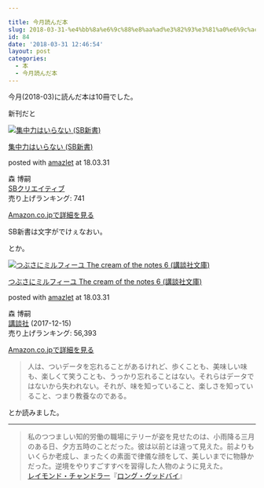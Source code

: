 ```yaml
---

title: 今月読んだ本
slug: 2018-03-31-%e4%bb%8a%e6%9c%88%e8%aa%ad%e3%82%93%e3%81%a0%e6%9c%ac-9
id: 84
date: '2018-03-31 12:46:54'
layout: post
categories:
  - 本
  - 今月読んだ本
---
```


今月(2018-03)に読んだ本は10冊でした。

新刊だと



 [![集中力はいらない (SB新書)](https://cdn-ak.f.st-hatena.com/images/fotolife/p/peipeipe/20190630/20190630171008.jpg)](http://www.amazon.co.jp/exec/obidos/ASIN/4797389494/peipeipe-22/ref=nosim/) 



[集中力はいらない (SB新書)](http://www.amazon.co.jp/exec/obidos/ASIN/4797389494/peipeipe-22/ref=nosim/)

posted with [amazlet](http://www.amazlet.com/ "amazlet") at 18.03.31



森 博嗣  
[SBクリエイティブ](http://d.hatena.ne.jp/keyword/SB%A5%AF%A5%EA%A5%A8%A5%A4%A5%C6%A5%A3%A5%D6)  
売り上げランキング: 741  




[Amazon.co.jpで詳細を見る](http://www.amazon.co.jp/exec/obidos/ASIN/4797389494/peipeipe-22/ref=nosim/)







SB新書は文字がでけぇなおい。

とか。



 [![つぶさにミルフィーユ The cream of the notes 6 (講談社文庫)](https://cdn-ak.f.st-hatena.com/images/fotolife/p/peipeipe/20190630/20190630172313.jpg)](http://www.amazon.co.jp/exec/obidos/ASIN/4062937700/peipeipe-22/ref=nosim/) 



[つぶさにミルフィーユ The cream of the notes 6 (講談社文庫)](http://www.amazon.co.jp/exec/obidos/ASIN/4062937700/peipeipe-22/ref=nosim/)

posted with [amazlet](http://www.amazlet.com/ "amazlet") at 18.03.31



森 博嗣  
[講談社](http://d.hatena.ne.jp/keyword/%B9%D6%C3%CC%BC%D2) (2017-12-15)  
売り上げランキング: 56,393  




[Amazon.co.jpで詳細を見る](http://www.amazon.co.jp/exec/obidos/ASIN/4062937700/peipeipe-22/ref=nosim/)







> 人は、ついデータを忘れることがあるけれど、歩くことも、美味しい味も、楽しくて笑うことも、うっかり忘れることはない。それらはデータではないから失われない。それが、味を知っていること、楽しさを知っていること、つまり教養なのである。

とか読みました。

* * *

> 私のつつましい知的労働の職場にテリーが姿を見せたのは、小雨降る三月のある日、夕方五時のことだった。彼は以前とは違って見えた。前よりもいくらか老成し、まったくの素面で律儀な顔をして、美しいまでに物静かだった。逆境をやりすごすすべを習得した人物のように見えた。  
> [レイモンド・チャンドラー](http://d.hatena.ne.jp/keyword/%A5%EC%A5%A4%A5%E2%A5%F3%A5%C9%A1%A6%A5%C1%A5%E3%A5%F3%A5%C9%A5%E9%A1%BC)『[ロング・グッドバイ](http://d.hatena.ne.jp/keyword/%A5%ED%A5%F3%A5%B0%A1%A6%A5%B0%A5%C3%A5%C9%A5%D0%A5%A4)』